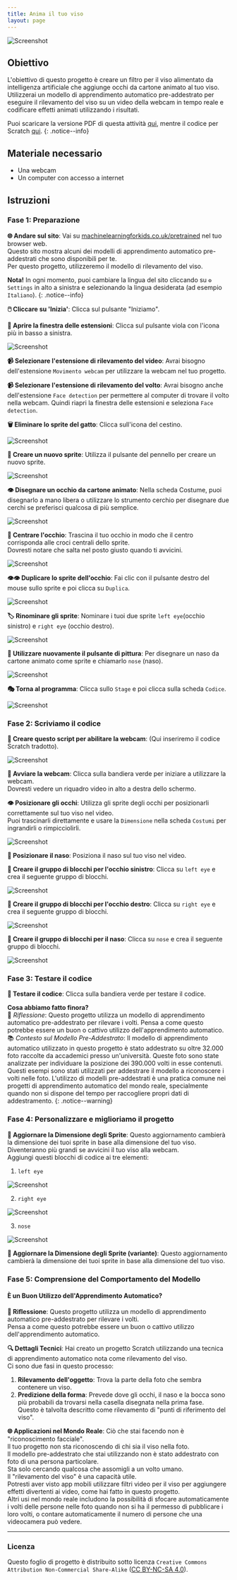 ```yaml
---
title: Anima il tuo viso
layout: page
---
```


![Screenshot](assets/1.png)

## Obiettivo

L'obiettivo di questo progetto è creare un filtro per il viso alimentato da intelligenza artificiale che aggiunge occhi da cartone animato al tuo viso.  
Utilizzerai un modello di apprendimento automatico pre-addestrato per eseguire il rilevamento del viso su un video della webcam in tempo reale e codificare effetti animati utilizzando i risultati.

Puoi scaricare la versione PDF di questa attività [qui](anima-viso.pdf), mentre il codice per Scratch [qui](anima-viso.sb3).
{: .notice--info}

## Materiale necessario

- Una webcam  
- Un computer con accesso a internet

## Istruzioni

### Fase 1: Preparazione

**🌐 Andare sul sito**: Vai su [machinelearningforkids.co.uk/pretrained](https://machinelearningforkids.co.uk/pretrained) nel tuo browser web.  
Questo sito mostra alcuni dei modelli di apprendimento automatico pre-addestrati che sono disponibili per te.  
Per questo progetto, utilizzeremo il modello di rilevamento del viso.

**Nota!** In ogni momento, puoi cambiare la lingua del sito cliccando su `⚙️ Settings` in alto a sinistra e selezionando la lingua desiderata (ad esempio `Italiano`).
{: .notice--info}

**🖱️ Cliccare su 'Inizia'**: Clicca sul pulsante "Iniziamo".  

**🔵 Aprire la finestra delle estensioni**: Clicca sul pulsante viola con l'icona più in basso a sinistra.

![Screenshot](assets/2.png)

**📹 Selezionare l'estensione di rilevamento del video**: Avrai bisogno dell'estensione `Movimento webcam` per utilizzare la webcam nel tuo progetto.

**📹 Selezionare l'estensione di rilevamento del volto**: Avrai bisogno anche dell'estensione `Face detection` per permettere al computer di trovare il volto nella webcam. Quindi riapri la finestra delle estensioni e seleziona `Face detection`.

**🗑️ Eliminare lo sprite del gatto**: Clicca sull'icona del cestino. 

![Screenshot](assets/3.png)

**🎨 Creare un nuovo sprite**: Utilizza il pulsante del pennello per creare un nuovo sprite.  

![Screenshot](assets/4.png)

**👁️ Disegnare un occhio da cartone animato**: Nella scheda Costume, puoi disegnarlo a mano libera o utilizzare lo strumento cerchio per disegnare due cerchi se preferisci qualcosa di più semplice.

![Screenshot](assets/5.png)

**🎯 Centrare l'occhio**: Trascina il tuo occhio in modo che il centro corrisponda alle croci centrali dello sprite.  
Dovresti notare che salta nel posto giusto quando ti avvicini.

![Screenshot](assets/6.png)

**👁️👁️ Duplicare lo sprite dell'occhio**: Fai clic con il pulsante destro del mouse sullo sprite e poi clicca su `Duplica`.

![Screenshot](assets/7.png)

**🏷️ Rinominare gli sprite**: Nominare i tuoi due sprite `left eye`(occhio sinistro) e `right eye` (occhio destro).

![Screenshot](assets/8.png)

**🎨 Utilizzare nuovamente il pulsante di pittura**: Per disegnare un naso da cartone animato come sprite e chiamarlo `nose` (naso).

![Screenshot](assets/9.png)

**🎭 Torna al programma**: Clicca sullo `Stage` e poi clicca sulla scheda `Codice`.

![Screenshot](assets/10.png)

### Fase 2: Scriviamo il codice

**📜 Creare questo script per abilitare la webcam**: (Qui inseriremo il codice Scratch tradotto).

![Screenshot](assets/11.png)

**🎥 Avviare la webcam**: Clicca sulla bandiera verde per iniziare a utilizzare la webcam.  
Dovresti vedere un riquadro video in alto a destra dello schermo.

**👁️ Posizionare gli occhi**: Utilizza gli sprite degli occhi per posizionarli correttamente sul tuo viso nel video.  
Puoi trascinarli direttamente e usare la `Dimensione` nella scheda `Costumi` per ingrandirli o rimpicciolirli.

![Screenshot](assets/12.png)

**👃 Posizionare il naso**: Posiziona il naso sul tuo viso nel video.

**📜 Creare il gruppo di blocchi per l'occhio sinistro**: Clicca su `left eye` e crea il seguente gruppo di blocchi.

![Screenshot](assets/13.png)

**📜 Creare il gruppo di blocchi per l'occhio destro**: Clicca su `right eye` e crea il seguente gruppo di blocchi.

![Screenshot](assets/14.png)

**📜 Creare il gruppo di blocchi per il naso**: Clicca su `nose` e crea il seguente gruppo di blocchi.

![Screenshot](assets/15.png)

### Fase 3: Testare il codice

**📝 Testare il codice**: Clicca sulla bandiera verde per testare il codice.

**Cosa abbiamo fatto finora?**   
🤔 *Riflessione*: Questo progetto utilizza un modello di apprendimento automatico pre-addestrato per rilevare i volti. Pensa a come questo potrebbe essere un buon o cattivo utilizzo dell'apprendimento automatico.  
📚 *Contesto sul Modello Pre-Addestrato*: Il modello di apprendimento automatico utilizzato in questo progetto è stato addestrato su oltre 32.000 foto raccolte da accademici presso un'università.
Queste foto sono state analizzate per individuare la posizione dei 390.000 volti in esse contenuti.
Questi esempi sono stati utilizzati per addestrare il modello a riconoscere i volti nelle foto.
L'utilizzo di modelli pre-addestrati è una pratica comune nei progetti di apprendimento automatico del mondo reale, specialmente quando non si dispone del tempo per raccogliere propri dati di addestramento.
{: .notice--warning}

### Fase 4: Personalizzare e miglioriamo il progetto

**📏 Aggiornare la Dimensione degli Sprite**: Questo aggiornamento cambierà la dimensione dei tuoi sprite in base alla dimensione del tuo viso.  
Diventeranno più grandi se avvicini il tuo viso alla webcam.  
Aggiungi questi blocchi di codice ai tre elementi: 

1. `left eye`

![Screenshot](assets/16.png)

2. `right eye` 

![Screenshot](assets/17.png)

3. `nose`

![Screenshot](assets/18.png)

<!-- aggiungi istruzione per una possibile variante con un fattore moltiplicativo -->
**📏 Aggiornare la Dimensione degli Sprite (variante)**: Questo aggiornamento cambierà la dimensione dei tuoi sprite in base alla dimensione del tuo viso.

### Fase 5: Comprensione del Comportamento del Modello

#### È un Buon Utilizzo dell'Apprendimento Automatico?

**🤔 Riflessione**: Questo progetto utilizza un modello di apprendimento automatico pre-addestrato per rilevare i volti.  
Pensa a come questo potrebbe essere un buon o cattivo utilizzo dell'apprendimento automatico.

**🔍 Dettagli Tecnici**: Hai creato un progetto Scratch utilizzando una tecnica di apprendimento automatico nota come rilevamento del viso.  
Ci sono due fasi in questo processo:  
1. **Rilevamento dell'oggetto**: Trova la parte della foto che sembra contenere un viso.  
2. **Predizione della forma**: Prevede dove gli occhi, il naso e la bocca sono più probabili da trovarsi nella casella disegnata nella prima fase.  
Questo è talvolta descritto come rilevamento di "punti di riferimento del viso".

**🌐 Applicazioni nel Mondo Reale**: Ciò che stai facendo non è "riconoscimento facciale".  
Il tuo progetto non sta riconoscendo di chi sia il viso nella foto.  
Il modello pre-addestrato che stai utilizzando non è stato addestrato con foto di una persona particolare.  
Sta solo cercando qualcosa che assomigli a un volto umano.  
Il "rilevamento del viso" è una capacità utile.  
Potresti aver visto app mobili utilizzare filtri video per il viso per aggiungere effetti divertenti ai video, come hai fatto in questo progetto.  
Altri usi nel mondo reale includono la possibilità di sfocare automaticamente i volti delle persone nelle foto quando non si ha il permesso di pubblicare i loro volti, o contare automaticamente il numero di persone che una videocamera può vedere.

---

### Licenza

Questo foglio di progetto è distribuito sotto licenza `Creative Commons Attribution Non-Commercial Share-Alike` ([CC BY-NC-SA 4.0](http://creativecommons.org/licenses/by-nc-sa/4.0/)).

